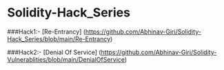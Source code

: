 # Solidity-Hack_Series
###Hack1:- [Re-Entrancy] (https://github.com/Abhinav-Giri/Solidity-Hack_Series/blob/main/Re-Entrancy)

###Hack2:- [Denial Of Service] (https://github.com/Abhinav-Giri/Solidity-Vulnerablities/blob/main/DenialOfService)

